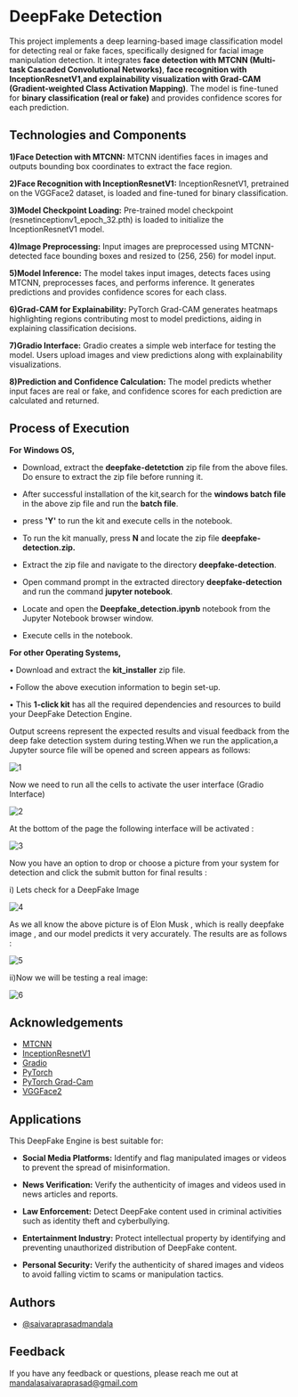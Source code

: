 
# DeepFake Detection

This project implements a deep learning-based image classification model for detecting real or fake faces, specifically designed for facial image manipulation detection. It integrates **face detection with MTCNN (Multi-task Cascaded Convolutional Networks)**, **face recognition with InceptionResnetV1**,**and explainability visualization with Grad-CAM (Gradient-weighted Class Activation Mapping)**. The model is fine-tuned for **binary classification (real or fake)** and provides confidence scores for each prediction.







## Technologies and Components

**1)Face Detection with MTCNN:** MTCNN identifies faces in images and outputs bounding box coordinates to extract the face region.

**2)Face Recognition with InceptionResnetV1:** InceptionResnetV1, pretrained on the VGGFace2 dataset, is loaded and fine-tuned for binary classification.

**3)Model Checkpoint Loading:** Pre-trained model checkpoint (resnetinceptionv1_epoch_32.pth) is loaded to initialize the InceptionResnetV1 model.

**4)Image Preprocessing:** Input images are preprocessed using MTCNN-detected face bounding boxes and resized to (256, 256) for model input.

**5)Model Inference:** The model takes input images, detects faces using MTCNN, preprocesses faces, and performs inference. It generates predictions and provides confidence scores for each class.

**6)Grad-CAM for Explainability:** PyTorch Grad-CAM generates heatmaps highlighting regions contributing most to model predictions, aiding in explaining classification decisions.

**7)Gradio Interface:** Gradio creates a simple web interface for testing the model. Users upload images and view predictions along with explainability visualizations.

**8)Prediction and Confidence Calculation:** The model predicts whether input faces are real or fake, and confidence scores for each prediction are calculated and returned.

## Process of Execution


**For Windows OS,**

*	Download, extract the **deepfake-detetction** zip file from the above files. Do ensure to extract the zip file before running it.

*	After successful installation of the kit,search for the **windows batch file** in the above zip file and run the **batch file**. 

* press **'Y'** to run the kit and execute cells in the notebook.

*	To run the kit manually, press **N** and locate the zip file **deepfake-detection.zip.**

*	Extract the zip file and navigate to the directory **deepfake-detection**.

*	Open command prompt in the extracted directory **deepfake-detection** and run the command **jupyter notebook**.

*	Locate and open the **Deepfake_detection.ipynb** notebook from the Jupyter Notebook browser window.

*	Execute cells in the notebook.

**For other Operating Systems,**

•	Download and extract the **kit_installer** zip file.

•	Follow the above execution information to begin set-up. 

•	This **1-click kit** has all the required dependencies and resources to build your DeepFake Detection Engine.


Output screens represent the expected results and visual feedback from the deep fake detection system during testing.When we run the application,a Jupyter source file will be opened and screen appears as follows:

![1](https://github.com/saivaraprasadmandala/DeepFake-Detection/assets/122043773/2a1c4e16-9a92-42cf-9da0-f96ba59e4167)

Now we need to run all the cells to activate the user interface (Gradio Interface)

![2](https://github.com/saivaraprasadmandala/DeepFake-Detection/assets/122043773/0904402d-05eb-48f9-8e91-675b8d18bac1)


At the bottom of the page the following interface will be activated :

![3](https://github.com/saivaraprasadmandala/DeepFake-Detection/assets/122043773/e8e56fad-6049-4e9d-a26f-238c0c2dac1e)


Now you have an option to drop or choose a picture from your system for detection and click the submit button for final results : 

i) Lets check for a DeepFake Image

![4](https://github.com/saivaraprasadmandala/DeepFake-Detection/assets/122043773/cb35ede3-702f-4ceb-adaa-e1a8aaa5bdbe)


As we all know the above picture is of Elon Musk , which is really deepfake image , and our model predicts it very accurately. 
The results are as follows :

![5](https://github.com/saivaraprasadmandala/DeepFake-Detection/assets/122043773/f3a85e76-bc26-4ef6-b1cf-215a212bfe55)


ii)Now we will be testing a real image:

![6](https://github.com/saivaraprasadmandala/DeepFake-Detection/assets/122043773/d851f2dc-f299-4dbf-82b5-70b6e8444a17)



## Acknowledgements

 - [MTCNN](https://github.com/ipazc/mtcnn)
 - [InceptionResnetV1](https://github.com/timesler/facenet-pytorch)
 - [Gradio]( https://gradio.app/)
 - [PyTorch]( https://pytorch.org/)
 - [PyTorch Grad-Cam]( https://github.com/jacobgil/pytorch-grad-cam)
 - [VGGFace2]( https://academictorrents.com/details/535113b8395832f09121bc53ac85d7bc8ef6fa5b)


## Applications

This DeepFake Engine is best suitable for:

* **Social Media Platforms:** Identify and flag manipulated images or videos to prevent the spread of misinformation.

* **News Verification:** Verify the authenticity of images and videos used in news articles and reports.

* **Law Enforcement:** Detect DeepFake content used in criminal activities such as identity theft and cyberbullying.

* **Entertainment Industry:** Protect intellectual property by identifying and preventing unauthorized distribution of DeepFake content.

* **Personal Security:** Verify the authenticity of shared images and videos to avoid falling victim to scams or manipulation tactics.

## Authors

- [@saivaraprasadmandala](https://www.github.com/saivaraprasadmandala)


## Feedback

If you have any feedback or questions, please reach me out at mandalasaivaraprasad@gmail.com

